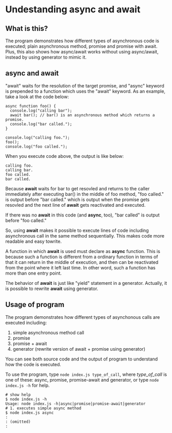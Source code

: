 # Undestanding async and await

## What is this?

The program demonstrates how different types of asynchronous code is executed;
plain asynchronous method, promise and  promise with await. Plus, this also
shows how async/await works without using async/await, instead by using
generator to mimic it.

## async and await

"await" waits for the resolution of the target promise, and "async" keyword is
prepended to a function which uses the "await" keyword. As an example, take a
look at the code below:

```JavaScript:
async function foo() {
  console.log("calling bar");
  await bar(); // bar() is an asynchronous method which returns a promise.
  console.log("bar called.");
}

console.log("calling foo.");
foo();
console.log("foo called.");
```

When you execute code above, the output is like below:

```
calling foo.
calling bar.
foo called.
bar called.
```

Because **await** waits for bar to get resovled and returns to the caller
immediately after executing bar() in the middle of foo method, "foo called." is
output before "bar called." which is output when the promise gets resovled and
the next line of **await** gets reactivated and executed.

If there was no **await** in this code (and **async**, too), "bar called" is
output before "foo called."

So, using **await** makes it possible to execute lines of code including
asynchronous call in the same method sequentially. This makes code more readable
and easy towrite.

A function in which **await** is used must declare as **async** function. This
is because such a function is different from a ordinary function in terms of
that it can return in the middle of execution, and then can be reactivated from
the point where it left last time. In other word, such a function has more than
one entry point.

The behavior of **await** is just like "yield" statement in a generator.
Actually, it is possible to rewrite **await** using generator.

## Usage of program

The program demonstrates how different types of asynchonous calls are executed
including:

1. simple asynchronous method call
1. promise
1. promise + await
1. generator (rewrite version of await + promise using generator)

You can see both source code and the output of program to understand how the
code is executed.

To use the program, type `node index.js type_of_call`, where *type_of_call*
is one of these: async, promise, promise-await and generator, or type
`node index.js -h` for help.

```bash:
# show help
$ node index.js -h
Usage: node index.js -h|async|promise|promise-await|generator
# 1. executes simple async method
$ node index.js async
:
: (omitted)
:
```

